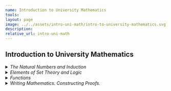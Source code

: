 ```yaml
---
name: Introduction to University Mathematics 
tools:
layout: page
image: ../../assets/intro-uni-math/intro-to-university-mathematics.svg
description:
relative_url: intro-uni-math
---
```


## Introduction to University Mathematics
<details closed><summary markdown="span"><em>The Natural Numbers and Induction</em></summary>
<details closed><summary markdown="span"><em>The Natural Numbers</em></summary>
<details closed><summary markdown="span"><em>Definition: Natural Numbers</em></summary>
![Introduction%20to%20University%20Mathematics%205fcfcb8f75ce485884d6175d259210f5/Untitled.png](Introduction%20to%20University%20Mathematics%205fcfcb8f75ce485884d6175d259210f5/Untitled.png)
</details>
<details closed><summary markdown="span"><em>Definition: Binary Operation</em></summary>
![Introduction%20to%20University%20Mathematics%205fcfcb8f75ce485884d6175d259210f5/Untitled%201.png](Introduction%20to%20University%20Mathematics%205fcfcb8f75ce485884d6175d259210f5/Untitled%201.png)
</details>
<details closed><summary markdown="span"><em>Definition: Ordering of Natural Numbers</em></summary>
![Introduction%20to%20University%20Mathematics%205fcfcb8f75ce485884d6175d259210f5/Untitled%202.png](Introduction%20to%20University%20Mathematics%205fcfcb8f75ce485884d6175d259210f5/Untitled%202.png)
</details>
<details closed><summary markdown="span"><em>Proposition: Properties of the Ordering of the Natural Numbers</em></summary>
![Introduction%20to%20University%20Mathematics%205fcfcb8f75ce485884d6175d259210f5/Untitled%203.png](Introduction%20to%20University%20Mathematics%205fcfcb8f75ce485884d6175d259210f5/Untitled%203.png)
</details>
<details closed><summary markdown="span"><em>Definition: Set of Natural Numbers $\mathbb{N}$</em></summary>
![Introduction%20to%20University%20Mathematics%205fcfcb8f75ce485884d6175d259210f5/Untitled%204.png](Introduction%20to%20University%20Mathematics%205fcfcb8f75ce485884d6175d259210f5/Untitled%204.png)
</details>
</details>
<details closed><summary markdown="span"><em>Induction</em></summary></details>
<details closed><summary markdown="span"><em>Examples</em></summary></details>
<details closed><summary markdown="span"><em>The Binomial Theorem</em></summary></details>
</details>
<details closed><summary markdown="span"><em>Elements of Set Theory and Logic</em></summary></details>
<details closed><summary markdown="span"><em>Functions</em></summary></details>
<details closed><summary markdown="span"><em>Writing Mathematics. Constructing Proofs.</em></summary></details>
